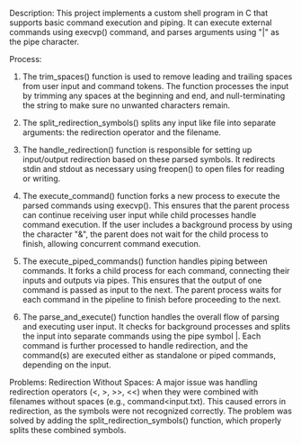 Description:
This project implements a custom shell program in C that supports basic command execution and piping. It can execute external commands using execvp() command, and parses arguments using "|" as the pipe character.

Process:
1) The trim_spaces() function is used to remove leading and trailing spaces from user input and command tokens. The function processes the input by trimming any spaces at the beginning and end, and null-terminating the string to make sure no unwanted characters remain.

2) The split_redirection_symbols() splits any input like <file or >file into separate arguments: the redirection operator and the filename.

3) The handle_redirection() function is responsible for setting up input/output redirection based on these parsed symbols. It redirects stdin and stdout as necessary using freopen() to open files for reading or writing.

4) The execute_command() function forks a new process to execute the parsed commands using execvp(). This ensures that the parent process can continue receiving user input while child processes handle command execution. If the user includes a background process by using the character "&", the parent does not wait for the child process to finish, allowing concurrent command execution.

4) The execute_piped_commands() function handles piping between commands. It forks a child process for each command, connecting their inputs and outputs via pipes. This ensures that the output of one command is passed as input to the next. The parent process waits for each command in the pipeline to finish before proceeding to the next.

5) The parse_and_execute() function handles the overall flow of parsing and executing user input. It checks for background processes and splits the input into separate commands using the pipe symbol |.
Each command is further processed to handle redirection, and the command(s) are executed either as standalone or piped commands, depending on the input.

Problems:
Redirection Without Spaces: A major issue was handling redirection operators (<, >, >>, <<) when they were combined with filenames without spaces (e.g., command<input.txt). This caused errors in redirection, as the symbols were not recognized correctly. The problem was solved by adding the split_redirection_symbols() function, which properly splits these combined symbols.